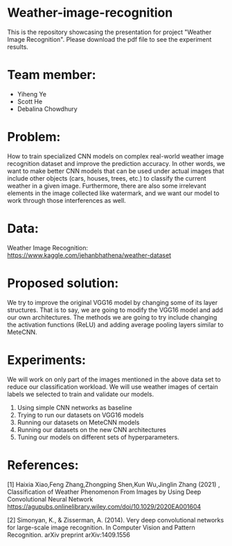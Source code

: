# Weather-image-recognition
This is the repository showcasing the presentation for project "Weather Image Recognition". Please download the pdf file to see the experiment results.

# Team member:
- Yiheng Ye
- Scott He
- Debalina Chowdhury
# Problem:
How to train specialized CNN models on complex real-world weather image recognition  dataset and improve the prediction accuracy.  In other words, we want to make better CNN models that can be used under actual images that include other objects (cars, houses, trees, etc.) to classify the current weather in a given image. Furthermore, there are also some irrelevant elements in the image collected like watermark, and we want our model to work through those interferences as well.
# Data:
Weather Image Recognition:
https://www.kaggle.com/jehanbhathena/weather-dataset
# Proposed solution:
We try to improve the original VGG16 model by changing some of its layer structures. 
That is to say, we are going to modify the VGG16 model and add our own architectures. 
The methods we are going to try include changing the activation functions (ReLU) and 
adding average pooling layers similar to MeteCNN.
# Experiments:
We will work on only part of the images mentioned in the above data set to reduce our classification workload. We will use weather images of certain labels we selected to train and validate our models.
1.  Using simple CNN networks as baseline
2. Trying to run our datasets on VGG16 models
3. Running our datasets on MeteCNN models
4.  Running our datasets on the new CNN architectures 
5.  Tuning our models on different sets of hyperparameters.

# References:
[1] Haixia Xiao,Feng Zhang,Zhongping Shen,Kun Wu,Jinglin Zhang (2021) , Classification of  Weather Phenomenon From Images by Using Deep Convolutional Neural Network
https://agupubs.onlinelibrary.wiley.com/doi/10.1029/2020EA001604

[2] Simonyan, K., & Zisserman, A. (2014). Very deep convolutional networks for large-scale image recognition. In Computer Vision and Pattern Recognition. arXiv preprint arXiv:1409.1556
